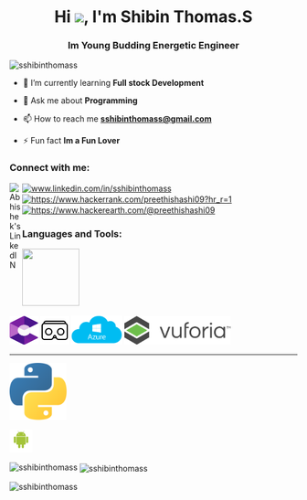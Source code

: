 <h1 align="center">Hi <img src="https://media.giphy.com/media/hvRJCLFzcasrR4ia7z/giphy.gif" width="25px">, I'm Shibin Thomas.S</h1>
<h3 align="center">Im Young Budding Energetic Engineer</h3>

<p align="left"> <img src="https://komarev.com/ghpvc/?username=sshibinthomass&label=Profile%20views&color=0e75b6&style=flat" alt="sshibinthomass" /> </p>

- 🌱 I’m currently learning **Full stock Development**

- 💬 Ask me about **Programming**

- 📫 How to reach me **sshibinthomass@gmail.com**

- ⚡ Fun fact **Im a Fun Lover**

<h3 align="left">Connect with me:</h3>
<p align="left">
 <a href="https://www.linkedin.com/in/sshibinthomass/">
  <img align="left" alt="Abhishek's LinkedIN" width="22px" src="https://raw.githubusercontent.com/peterthehan/peterthehan/master/assets/linkedin.svg" />
</a>  
<a href="www.linkedin.com/in/sshibinthomass" target="blank"><img align="center" src="https://cdn.jsdelivr.net/npm/simple-icons@3.0.1/icons/linkedin.svg" alt="www.linkedin.com/in/sshibinthomass" height="30" width="40" /></a>
<a href="https://www.hackerrank.com/https://www.hackerrank.com/preethishashi09?hr_r=1" target="blank"><img align="center" src="https://cdn.jsdelivr.net/npm/simple-icons@3.0.1/icons/hackerrank.svg" alt="https://www.hackerrank.com/preethishashi09?hr_r=1" height="30" width="40" /></a>
<a href="https://www.hackerearth.com/https://www.hackerearth.com/@preethishashi09" target="blank"><img align="center" src="https://cdn.jsdelivr.net/npm/simple-icons@3.0.1/icons/hackerearth.svg" alt="https://www.hackerearth.com/@preethishashi09" height="30" width="40" /></a>
</p>

<h3 align="left">Languages and Tools:</h3>
<p align="left"> 
<a href="#"><img src="https://img.icons8.com/ios-filled/100/000000/unity.png" width="100" height="100"/></a>
  <br>

<a href="#"><img src="https://github.com/sshibinthomass/sshibinthomass/blob/main/Icons/google-arcore.svg" width="50" height="50"/></a>
<a href="#"><img src="https://github.com/sshibinthomass/sshibinthomass/blob/main/Icons/Google VR-icon.png" width="50" height="50"/></a>
<a href="#"><img src="https://github.com/sshibinthomass/sshibinthomass/blob/main/Icons/azure-name.png" width="89" height="50.9"></a>
<a href="#"><img src="https://github.com/sshibinthomass/sshibinthomass/blob/main/Icons/vuforia-name(3848x1032)-20.64(186.43x50).png" width="186.43" height="50"></a>
<br>
***
<a href="#"><img src="https://github.com/sshibinthomass/sshibinthomass/blob/main/Icons/python(514x512)-5.12(100.38x100).png" width="100.35" height="100"></a>



<a href="https://developer.android.com" target="_blank"> <img src="https://raw.githubusercontent.com/devicons/devicon/master/icons/android/android-original-wordmark.svg" alt="android" width="40" height="40"/> </a>  </p>

<p><img align="left" src="https://github-readme-stats.vercel.app/api/top-langs?username=sshibinthomass&show_icons=true&theme=dracula&locale=en&layout=compact" alt="sshibinthomass" /></p>

<p>&nbsp;<img align="center" src="https://github-readme-stats.vercel.app/api?username=sshibinthomass&show_icons=true&theme=tokyonight&locale=en" alt="sshibinthomass" /></p>

<p><img align="center" src="https://github-readme-streak-stats.herokuapp.com/?user=sshibinthomass&theme=dark" alt="sshibinthomass" /></p>
